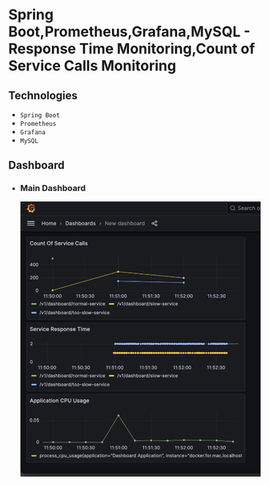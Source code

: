# Spring Boot,Prometheus,Grafana,MySQL - Response Time Monitoring,Count of Service Calls Monitoring

Technologies
------------
- `Spring Boot`
- `Prometheus` 
- `Grafana`
- `MySQL`

## Dashboard

- ### Main Dashboard

  ![main](https://github.com/tugayesilyurt/spring-prometheus-grafana-response-time-dashboard/blob/main/assets/dashboard.PNG)
